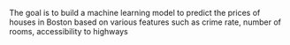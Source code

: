 The goal is to build a machine learning model to predict the prices of houses in Boston based on various features such as crime rate, number of rooms, accessibility to highways
